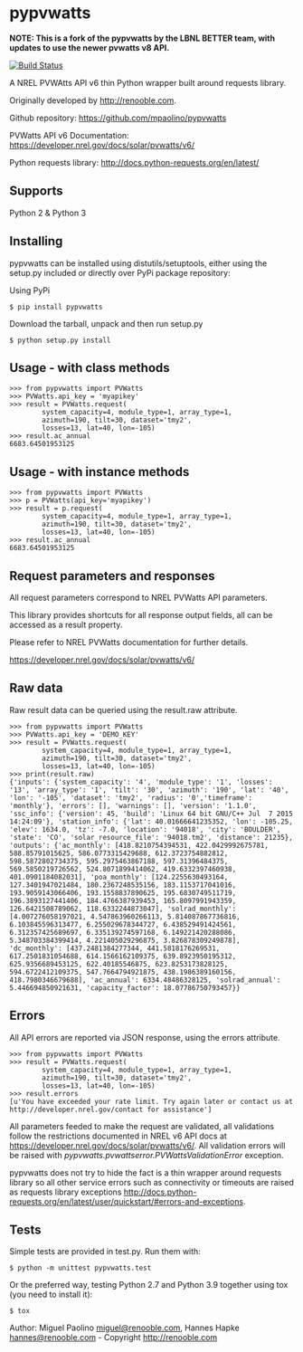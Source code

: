 pypvwatts
=========

**NOTE: This is a fork of the pypvwatts by the LBNL BETTER team, with updates to use the newer pvwatts v8 API.**

[![Build Status](https://travis-ci.org/mpaolino/pypvwatts.svg?branch=master)](https://travis-ci.org/mpaolino/pypvwatts)

A NREL PVWAtts API v6 thin Python wrapper built around requests library.

Originally developed by <http://renooble.com>.

Github repository: <https://github.com/mpaolino/pypvwatts>

PVWatts API v6 Documentation: <https://developer.nrel.gov/docs/solar/pvwatts/v6/>

Python requests library: <http://docs.python-requests.org/en/latest/>


Supports
--------

Python 2 & Python 3

Installing
----------

pypvwatts can be installed using distutils/setuptools, either using the setup.py included or directly over PyPi package repository:


Using PyPi


    $ pip install pypvwatts


Download the tarball, unpack and then run setup.py


    $ python setup.py install


Usage - with class methods
--------------------------


    >>> from pypvwatts import PVWatts
    >>> PVWatts.api_key = 'myapikey'
    >>> result = PVWatts.request(
            system_capacity=4, module_type=1, array_type=1,
            azimuth=190, tilt=30, dataset='tmy2',
            losses=13, lat=40, lon=-105)
    >>> result.ac_annual
    6683.64501953125

Usage - with instance methods
-----------------------------


    >>> from pypvwatts import PVWatts
    >>> p = PVWatts(api_key='myapikey')
    >>> result = p.request(
            system_capacity=4, module_type=1, array_type=1,
            azimuth=190, tilt=30, dataset='tmy2',
            losses=13, lat=40, lon=-105)
    >>> result.ac_annual
    6683.64501953125


Request parameters and responses
--------------------------------

All request parameters correspond to NREL PVWatts API parameters.

This library provides shortcuts for all response output fields, all can be
accessed as a result property.

Please refer to NREL PVWatts documentation for further details.

https://developer.nrel.gov/docs/solar/pvwatts/v6/

Raw data
--------

Raw result data can be queried using the result.raw attribute.


	>>> from pypvwatts import PVWatts
	>>> PVWatts.api_key = 'DEMO_KEY'
	>>> result = PVWatts.request(
			system_capacity=4, module_type=1, array_type=1,
			azimuth=190, tilt=30, dataset='tmy2',
			losses=13, lat=40, lon=-105)
	>>> print(result.raw)
	{'inputs': {'system_capacity': '4', 'module_type': '1', 'losses': '13', 'array_type': '1', 'tilt': '30', 'azimuth': '190', 'lat': '40', 'lon': '-105', 'dataset': 'tmy2', 'radius': '0','timeframe': 'monthly'}, 'errors': [], 'warnings': [], 'version': '1.1.0', 'ssc_info': {'version': 45, 'build': 'Linux 64 bit GNU/C++ Jul  7 2015 14:24:09'}, 'station_info': {'lat': 40.01666641235352, 'lon': -105.25, 'elev': 1634.0, 'tz': -7.0, 'location': '94018', 'city': 'BOULDER', 'state': 'CO', 'solar_resource_file': '94018.tm2', 'distance': 21235}, 'outputs': {'ac_monthly': [418.8210754394531, 422.0429992675781, 588.85791015625, 586.0773315429688, 612.3723754882812, 598.5872802734375, 595.2975463867188, 597.31396484375, 569.5850219726562, 524.8071899414062, 419.6332397460938, 401.0901184082031], 'poa_monthly': [124.2255630493164, 127.3401947021484, 180.2367248535156, 183.1153717041016, 193.9059143066406, 193.1558837890625, 195.6830749511719, 196.3893127441406, 184.4766387939453, 165.8097991943359, 126.6421508789062, 118.6332244873047], 'solrad_monthly': [4.007276058197021, 4.547863960266113, 5.814087867736816, 6.103845596313477, 6.255029678344727, 6.438529491424561, 6.312357425689697, 6.335139274597168, 6.149221420288086, 5.348703384399414, 4.221405029296875, 3.826878309249878], 'dc_monthly': [437.2481384277344, 441.5818176269531, 617.2501831054688, 614.1566162109375, 639.8923950195312, 625.9356689453125, 622.40185546875, 623.8253173828125, 594.6722412109375, 547.7664794921875, 438.1986389160156, 418.7980346679688], 'ac_annual': 6334.48486328125, 'solrad_annual': 5.446694850921631, 'capacity_factor': 18.07786750793457}}


Errors
------

All API errors are reported via JSON response, using the errors attribute.


    >>> from pypvwatts import PVWatts
    >>> result = PVWatts.request(
            system_capacity=4, module_type=1, array_type=1,
            azimuth=190, tilt=30, dataset='tmy2',
            losses=13, lat=40, lon=-105)
    >>> result.errors
    [u'You have exceeded your rate limit. Try again later or contact us at http://developer.nrel.gov/contact for assistance']


All parameters feeded to make the request are validated, all validations follow the restrictions documented in NREL v6 API docs at <https://developer.nrel.gov/docs/solar/pvwatts/v6/>.
All validation errors will be raised with *pypvwatts.pvwattserror.PVWattsValidationError* exception.

pypvwatts does not try to hide the fact is a thin wrapper around requests library so all other service errors such as connectivity or timeouts are raised as requests library exceptions <http://docs.python-requests.org/en/latest/user/quickstart/#errors-and-exceptions>.


Tests
-----

Simple tests are provided in test.py. Run them with:

    $ python -m unittest pypvwatts.test

Or the preferred way, testing Python 2.7 and Python 3.9 together using tox (you need to install it):
    
    $ tox


Author: Miguel Paolino <miguel@renooble.com>, Hannes Hapke <hannes@renooble.com> - Copyright <http://renooble.com>
